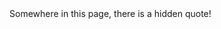 <!-- ## Program  Committee -->

<!-- 

Congratulation! You got the treasure Submit the line written below (without double-quote) to solve the problem.

“The art of focusing one’s attention on the Supreme and giving one’s love to Him is called Kṛṣṇa consciousness.”
-->

<title>Hidden Quote</title>
<br><br>
<p>Somewhere in this page, there is a hidden quote!</p>



